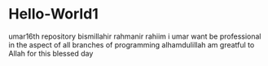 # Hello-World1
umar16th repository
bismillahir rahmanir rahiim i umar want be professional in the aspect of all branches of programming
alhamdulillah am greatful to Allah for this blessed day
